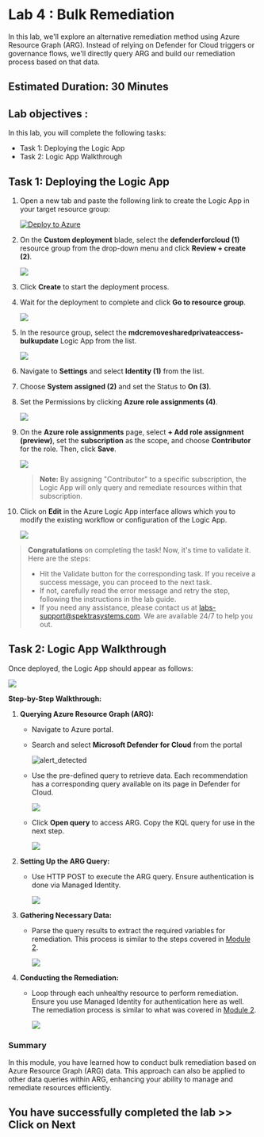 # **Lab 4 : Bulk Remediation**

In this lab, we'll explore an alternative remediation method using Azure Resource Graph (ARG). Instead of relying on Defender for Cloud triggers or governance flows, we'll directly query ARG and build our remediation process based on that data.

## Estimated Duration: 30 Minutes

## Lab objectives :

In this lab, you will complete the following tasks:

- Task 1: Deploying the Logic App
- Task 2: Logic App Walkthrough

## Task 1: Deploying the Logic App

1. Open a new tab and paste the following link to create the Logic App in your target resource group:

     [![Deploy to Azure](https://aka.ms/deploytoazurebutton)](https://portal.azure.com/#create/Microsoft.Template/uri/https%3A%2F%2Fraw.githubusercontent.com%2FCloudLabsAI-Azure%2FDefender-for-Cloud-v2%2Fmain%2FInstructions%2FLabs%2Ftemplate%2Fazuredeploybulkremediation.json)
     

2. On the **Custom deployment** blade, select the **defenderforcloud (1)** resource group from the drop-down menu and click **Review + create (2)**.

    ![](./images/151.png)

3. Click **Create** to start the deployment process.

4. Wait for the deployment to complete and click **Go to resource group**.

    ![](./images/mod2-gr.png)

5. In the resource group, select the **mdcremovesharedprivateaccess-bulkupdate** Logic App from the list.

    ![](./images/152.png)

6. Navigate to **Settings** and select **Identity (1)** from the list.

7. Choose **System assigned (2)** and set the Status to **On (3)**.

8. Set the Permissions by clicking **Azure role assignments (4)**.

    ![](./images/153.png)

9. On the **Azure role assignments** page, select **+ Add role assignment (preview)**, set the **subscription** as the scope, and choose **Contributor** for the role. Then, click **Save**.   

     ![](./images/154.png)

   > **Note:** By assigning "Contributor" to a specific subscription, the Logic App will only query and remediate resources within that subscription.

10. Click on **Edit** in the Azure Logic App interface allows which you to modify the existing workflow or configuration of the Logic App.

    ![](./images/157.png)

<validation step="b68068ee-3edd-4d46-93e8-295ca9d07975"/>

> **Congratulations** on completing the task! Now, it's time to validate it. Here are the steps: 
>- Hit the Validate button for the corresponding task. If you receive a success message, you can proceed to the next task.
>- If not, carefully read the error message and retry the step, following the instructions in the lab guide.
>- If you need any assistance, please contact us at labs-support@spektrasystems.com. We are available 24/7 to help you out.

## Task 2: Logic App Walkthrough

Once deployed, the Logic App should appear as follows:

  ![](./images/bulk-update-1.png)

**Step-by-Step Walkthrough:**

1. **Querying Azure Resource Graph (ARG):**
   
   - Navigate to Azure portal.

   - Search and select **Microsoft Defender for Cloud** from the portal

     ![alert_detected](images/mls2.png)

   - Use the pre-defined query to retrieve data. Each recommendation has a corresponding query available on its page in Defender for Cloud.

     ![](./images/bulk-update-step-1-a.png)

   - Click **Open query** to access ARG. Copy the KQL query for use in the next step.

     ![](./images/bulk-update-step-1-b.png)

2. **Setting Up the ARG Query:**
   - Use HTTP POST to execute the ARG query. Ensure authentication is done via Managed Identity.

     ![](./images/bulk-update-step-2.png)

3. **Gathering Necessary Data:**
   - Parse the query results to extract the required variables for remediation. This process is similar to the steps covered in [Module 2](./Module%202%20-%20Writing%20Logic%20App.md).

     ![](./images/bulk-update-step-3.png)

4. **Conducting the Remediation:**
   - Loop through each unhealthy resource to perform remediation. Ensure you use Managed Identity for authentication here as well. The remediation process is similar to what was covered in [Module 2](./Module%202%20-%20Writing%20Logic%20App.md).

     ![](./images/bulk-update-step-4.png)

### Summary

In this module, you have learned how to conduct bulk remediation based on Azure Resource Graph (ARG) data. This approach can also be applied to other data queries within ARG, enhancing your ability to manage and remediate resources efficiently.

## You have successfully completed the lab >> Click on Next
